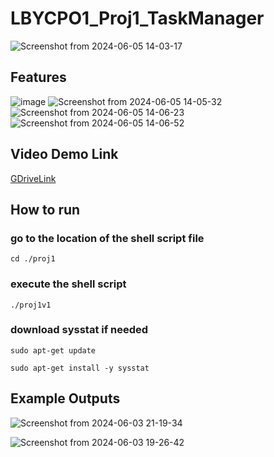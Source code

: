 # LBYCPO1_Proj1_TaskManager
![Screenshot from 2024-06-05 14-03-17](https://github.com/kenaniscoding/LBYCPO1_Proj1_TaskManager/assets/112913035/3d4c3086-2a94-4fc1-80d3-245b14675cfb)
## Features
![image](https://github.com/kenaniscoding/LBYCPO1_Proj1_TaskManager/assets/112913035/df3cad11-eef6-4826-9e36-9c48344a6871)
![Screenshot from 2024-06-05 14-05-32](https://github.com/kenaniscoding/LBYCPO1_Proj1_TaskManager/assets/112913035/49e0dc2c-2601-437b-9209-3c471dac86cb)
![Screenshot from 2024-06-05 14-06-23](https://github.com/kenaniscoding/LBYCPO1_Proj1_TaskManager/assets/112913035/2fd93b0e-2aad-485a-97c9-5227e6a3d477)
![Screenshot from 2024-06-05 14-06-52](https://github.com/kenaniscoding/LBYCPO1_Proj1_TaskManager/assets/112913035/8f6797d4-1aeb-481d-870c-d787b245671c)
## Video Demo Link
[GDriveLink](https://drive.google.com/file/d/1cli_Yeb8DqDk12YaYxn3znilC86kYJlJ/view?usp=sharing)
## How to run
### go to the location of the shell script file
```
cd ./proj1
```
### execute the shell script
```
./proj1v1
```
### download sysstat if needed
```
sudo apt-get update
```
```
sudo apt-get install -y sysstat
```
## Example Outputs
![Screenshot from 2024-06-03 21-19-34](https://github.com/kenaniscoding/LBYCPO1_Proj1_TaskManager/assets/112913035/42034ff2-79f3-44fa-9bd4-d15b080d7806)

![Screenshot from 2024-06-03 19-26-42](https://github.com/kenaniscoding/LBYCPO1_Proj1_TaskManager/assets/112913035/e3ea099f-c789-4332-b6ea-d986ee469479)


